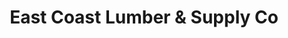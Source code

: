 ---
title: "East Coast Lumber & Supply Co"
url: /cocoa/east-coast-lumber-and-supply-co/
shop: hardware
---